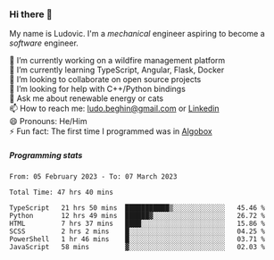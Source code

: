 ### Hi there 👋

My name is Ludovic. I'm a *mechanical* engineer aspiring to become a *software* engineer.

 🔭 I’m currently working on a wildfire management platform<br/>
 🌱 I’m currently learning TypeScript, Angular, Flask, Docker<br/>
 👯 I’m looking to collaborate on open source projects<br/>
 🤔 I’m looking for help with C++/Python bindings<br/>
 💬 Ask me about renewable energy or cats<br/>
 📫 How to reach me: ludo.beghin@gmail.com or [Linkedin](https://www.linkedin.com/in/ludovic-beghin/)<br/>
 😄 Pronouns: He/Him<br/>
 ⚡ Fun fact: The first time I programmed was in [Algobox](https://fr.wikipedia.org/wiki/Algobox)<br/>

##### Programming stats
<!--START_SECTION:waka-->

```text
From: 05 February 2023 - To: 07 March 2023

Total Time: 47 hrs 40 mins

TypeScript   21 hrs 50 mins  ███████████▒░░░░░░░░░░░░░   45.46 %
Python       12 hrs 49 mins  ██████▓░░░░░░░░░░░░░░░░░░   26.72 %
HTML         7 hrs 37 mins   ████░░░░░░░░░░░░░░░░░░░░░   15.86 %
SCSS         2 hrs 2 mins    █░░░░░░░░░░░░░░░░░░░░░░░░   04.25 %
PowerShell   1 hr 46 mins    █░░░░░░░░░░░░░░░░░░░░░░░░   03.71 %
JavaScript   58 mins         ▓░░░░░░░░░░░░░░░░░░░░░░░░   02.03 %
```

<!--END_SECTION:waka-->
